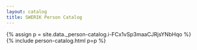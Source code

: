 ```yaml
---
layout: catalog
title: SWERIK Person Catalog
---
```

{% assign p = site.data._person-catalog.i-FCx1vSp3maaCJRjsYNbHqo %}
{% include person-catalog.html p=p %}


